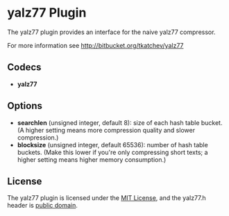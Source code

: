 # yalz77 Plugin #

The yalz77 plugin provides an interface for the naive yalz77 compressor.

For more information see http://bitbucket.org/tkatchev/yalz77

## Codecs ##

- **yalz77** 

## Options ##

- **searchlen** (unsigned integer, default 8): size of each hash table bucket.
  (A higher setting means more compression quality and slower compression.)
- **blocksize** (unsigned integer, default 65536): number of hash table buckets.
  (Make this lower if you're only compressing short texts; a higher setting means
  higher memory consumption.)

## License ##

The yalz77 plugin is licensed under the [MIT
License](http://opensource.org/licenses/MIT), and the yalz77.h header is [public domain](http://unlicense.org).
